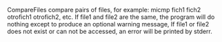 CompareFiles compare pairs of files, for example: micmp fich1 fich2 otrofich1 otrofich2, etc. 
If file1 and file2 are the same, the program will do nothing except to produce an optional warning message, 
If file1 or file2 does not exist or can not be accessed, an error will be printed by stderr.

